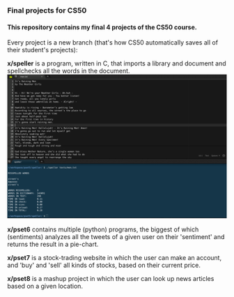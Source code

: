 <h3>Final projects for CS50</h3>


<h4>This repository contains my final 4 projects of the CS50 course.</h4>

Every project is a new branch (that's how CS50 automatically saves all of their student's projects):

<strong>x/speller</strong> is a program, written in C, that imports a library and document and spellchecks all the words in the document.
<img src="./img1.png"/>

<strong>x/pset6</strong> contains multiple (python) programs, the biggest of which (sentiments) analyzes all the tweets of a given user on their 'sentiment' and returns the result in a pie-chart.

<strong>x/pset7</strong> is a stock-trading website in which the user can make an account, and 'buy' and 'sell' all kinds of stocks, based on their current price.

<strong>x/pset8</strong> is a mashup project in which the user can look up news articles based on a given location.
